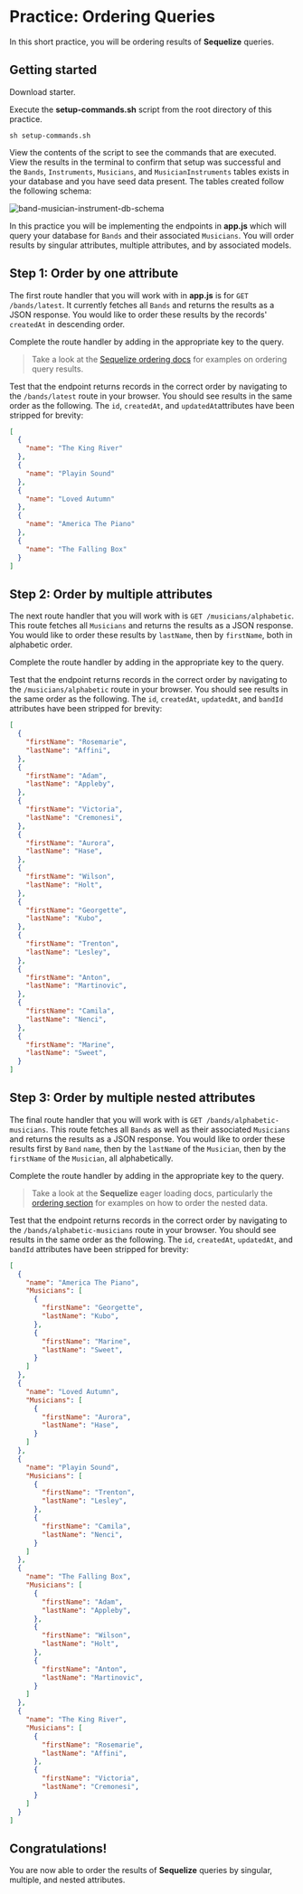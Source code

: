 # Practice: Ordering Queries

In this short practice, you will be ordering results of **Sequelize** queries.


## Getting started

Download starter.

Execute the __setup-commands.sh__ script from the root directory of this
practice. 

```shell
sh setup-commands.sh
```

View the contents of the script to see the commands that are executed. View the
results in the terminal to confirm that setup was successful and the `Bands`,
`Instruments`, `Musicians`, and `MusicianInstruments` tables exists in your
database and you have seed data present. The tables created follow the following
schema:



![band-musician-instrument-db-schema]

In this practice you will be implementing the endpoints in __app.js__ which will
query your database for `Bands` and their associated `Musicians`. You will 
order results by singular attributes, multiple attributes, and by associated 
models.


## Step 1: Order by one attribute

The first route handler that you will work with in __app.js__ is for 
`GET /bands/latest`. It currently fetches all `Bands` and returns the results as 
a JSON response. You would like to order these results by the records' `createdAt` in 
descending order.

Complete the route handler by adding in the appropriate key to the query.

> Take a look at the [Sequelize ordering docs][ordering-basics] for examples on 
> ordering query results.

Test that the endpoint returns records in the correct order by navigating to the 
`/bands/latest` route in your browser. You should see results in the 
same order as the following. The `id`, `createdAt`, and `updatedAt`attributes 
have been stripped for brevity:

```json
[
  {
    "name": "The King River"
  },
  {
    "name": "Playin Sound"
  },
  {
    "name": "Loved Autumn"
  },
  {
    "name": "America The Piano"
  },
  {
    "name": "The Falling Box"
  }
]
```


## Step 2: Order by multiple attributes

The next route handler that you will work with is `GET /musicians/alphabetic`. 
This route fetches all `Musicians` and returns the results as a JSON response. 
You would like to order these results by `lastName`, then by `firstName`, both 
in alphabetic order.

Complete the route handler by adding in the appropriate key to the query.

Test that the endpoint returns records in the correct order by navigating to the 
`/musicians/alphabetic` route in your browser. You should see results in the 
same order as the following. The `id`, `createdAt`, `updatedAt`, and `bandId` 
attributes have been stripped for brevity:

```json
[
  {
    "firstName": "Rosemarie",
    "lastName": "Affini",
  },
  {
    "firstName": "Adam",
    "lastName": "Appleby",
  },
  {
    "firstName": "Victoria",
    "lastName": "Cremonesi",
  },
  {
    "firstName": "Aurora",
    "lastName": "Hase",
  },
  {
    "firstName": "Wilson",
    "lastName": "Holt",
  },
  {
    "firstName": "Georgette",
    "lastName": "Kubo",
  },
  {
    "firstName": "Trenton",
    "lastName": "Lesley",
  },
  {
    "firstName": "Anton",
    "lastName": "Martinovic",
  },
  {
    "firstName": "Camila",
    "lastName": "Nenci",
  },
  {
    "firstName": "Marine",
    "lastName": "Sweet",
  }
]
```


## Step 3: Order by multiple nested attributes

The final route handler that you will work with is 
`GET /bands/alphabetic-musicians`. This route fetches all `Bands` as well as 
their associated `Musicians` and returns the results as a JSON response. You 
would like to order these results first by `Band` `name`, then by the `lastName` 
of the `Musician`, then by the `firstName` of the `Musician`, all alphabetically.

Complete the route handler by adding in the appropriate key to the query.

> Take a look at the **Sequelize** eager loading docs, particularly the 
> [ordering section][order-eager-docs] for examples on how to order the nested 
> data.

Test that the endpoint returns records in the correct order by navigating to the 
`/bands/alphabetic-musicians` route in your browser. You should see results in 
the same order as the following. The `id`, `createdAt`, `updatedAt`, and 
`bandId` attributes have been stripped for brevity:

```json
[
  {
    "name": "America The Piano",
    "Musicians": [
      {
        "firstName": "Georgette",
        "lastName": "Kubo",
      },
      {
        "firstName": "Marine",
        "lastName": "Sweet",
      }
    ]
  },
  {
    "name": "Loved Autumn",
    "Musicians": [
      {
        "firstName": "Aurora",
        "lastName": "Hase",
      }
    ]
  },
  {
    "name": "Playin Sound",
    "Musicians": [
      {
        "firstName": "Trenton",
        "lastName": "Lesley",
      },
      {
        "firstName": "Camila",
        "lastName": "Nenci",
      }
    ]
  },
  {
    "name": "The Falling Box",
    "Musicians": [
      {
        "firstName": "Adam",
        "lastName": "Appleby",
      },
      {
        "firstName": "Wilson",
        "lastName": "Holt",
      },
      {
        "firstName": "Anton",
        "lastName": "Martinovic",
      }
    ]
  },
  {
    "name": "The King River",
    "Musicians": [
      {
        "firstName": "Rosemarie",
        "lastName": "Affini",
      },
      {
        "firstName": "Victoria",
        "lastName": "Cremonesi",
      }
    ]
  }
]
```


## Congratulations!

You are now able to order the results of **Sequelize** queries by singular, 
multiple, and nested attributes.


[band-musician-instrument-db-schema]: https://appacademy-open-assets.s3.us-west-1.amazonaws.com/Modular-Curriculum/content/week-11/practices/band-musician-instrument-db-schema.png
[band-musician-instrument-db-diagram-info]: https://appacademy-open-assets.s3.us-west-1.amazonaws.com/Modular-Curriculum/content/week-11/practices/band-musician-instrument-db-diagram-info.txt
[ordering-basics]: https://sequelize.org/master/manual/model-querying-basics.html#ordering
[order-eager-docs]: https://sequelize.org/master/manual/eager-loading.html#ordering-eager-loaded-associations